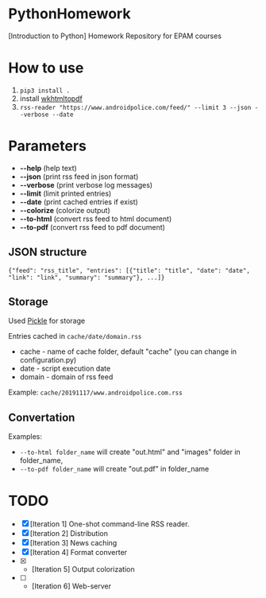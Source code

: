 # PythonHomework
[Introduction to Python] Homework Repository for EPAM courses

# How to use
1.  `pip3 install .`
2.  install [wkhtmltopdf](https://github.com/JazzCore/python-pdfkit/wiki/Installing-wkhtmltopdf)
3.  `rss-reader "https://www.androidpolice.com/feed/" --limit 3 --json --verbose --date`

# Parameters
-  **--help** (help text)
-  **--json** (print rss feed in json format)
-  **--verbose** (print verbose log messages)
-  **--limit** (limit printed entries)
-  **--date** (print cached entries if exist)
-  **--colorize** (colorize output)
-  **--to-html** (convert rss feed to html document)
-  **--to-pdf** (convert rss feed to pdf document)

## JSON structure
`{"feed": "rss_title", "entries": [{"title": "title", "date": "date", "link": "link", "summary": "summary"}, ...]}`

## Storage
Used [Pickle](https://docs.python.org/3/library/pickle.html) for storage

Entries cached in `cache/date/domain.rss`
-  cache - name of cache folder, default "cache" (you can change in configuration.py)
-  date - script execution date
-  domain - domain of rss feed

Example: `cache/20191117/www.androidpolice.com.rss`

## Convertation

Examples:
-  `--to-html folder_name` will create "out.html" and "images" folder in folder_name, 
-  `--to-pdf folder_name` will create "out.pdf" in folder_name

# TODO
-   [x] [Iteration 1] One-shot command-line RSS reader.
-   [x] [Iteration 2] Distribution
-   [x] [Iteration 3] News caching
-   [x] [Iteration 4] Format converter
-   [x] * [Iteration 5] Output colorization
-   [ ] * [Iteration 6] Web-server
